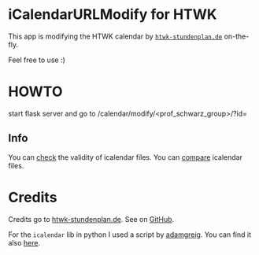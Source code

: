 # iCalendarURLModify for HTWK

This app is modifying the HTWK calendar by [`htwk-stundenplan.de`](http://www.htwk-stundenplan.de/de/) on-the-fly.

Feel free to use :)

# HOWTO

start flask server and go to /calendar/modify/<prof_schwarz_group>/?id=<id>

## Info
You can [check](https://icalendar.org/validator.html) the validity of icalendar files.
You can [compare](/diff_tester.py) icalendar files.
# Credits

Credits go to [htwk-stundenplan.de](http://www.htwk-stundenplan.de/de/). See on [GitHub](https://github.com/LeEnno/htwk2ical).

For the `icalendar` lib in python I used a script by [adamgreig](https://gist.github.com/adamgreig/a5eada2934d19189c0f6).
You can find it also [here](/template/icalcombine.py).
